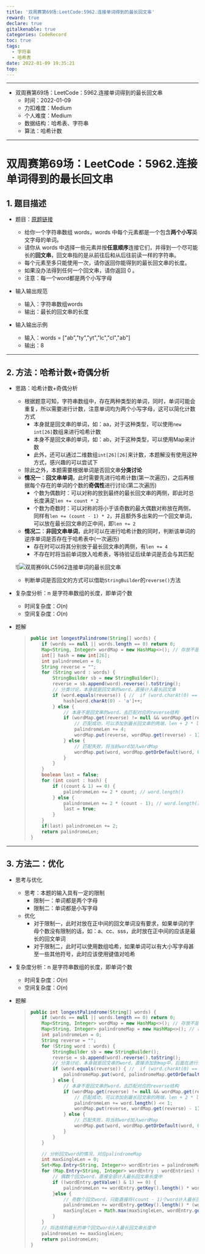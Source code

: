 ```yaml
---
title: '双周赛第69场:LeetCode:5962.连接单词得到的最长回文串'
reward: true
declare: true
gitalkenable: true
categories: CodeRecord
toc: true
tags:
  - 字符串
  - 哈希表
date: 2022-01-09 19:35:21
top:
---
```

---

* 双周赛第69场：LeetCode：5962.连接单词得到的最长回文串
  * 时间：2022-01-09
  * 力扣难度：Medium
  * 个人难度：Medium
  * 数据结构：哈希表、字符串
  * 算法：哈希计数


---

<!-- more -->

# 双周赛第69场：LeetCode：5962.连接单词得到的最长回文串

## 1. 题目描述

* 题目：[原题链接](https://leetcode-cn.com/problems/longest-palindrome-by-concatenating-two-letter-words/)

  * 给你一个字符串数组 words，words 中每个元素都是一个包含**两个小写**英文字母的单词。
  * 请你从 words 中选择一些元素并按**任意顺序**连接它们，并得到一个尽可能长的**回文串**，回文串指的是从前往后和从后往前读一样的字符串。
  * 每个元素至多只能使用一次，请你返回你能得到的最长回文串的长度。
  * 如果没办法得到任何一个回文串，请你返回 0 。
  * 注意：每一个word都是两个小写字母

* 输入输出规范

  * 输入：字符串数组words
  * 输出：最长的回文串的长度

* 输入输出示例

  * 输入：words = ["ab","ty","yt","lc","cl","ab"]
  * 输出：8
  

---

## 2. 方法：哈希计数+奇偶分析

* 思路：哈希计数+奇偶分析

  * 根据题意可知，字符串数组中，存在两种类型的单词，同时，单词可能会重复，所以需要进行计数，注意单词均为两个小写字母，这可以简化计数方式
    * 本身就是回文串的单词，如：aa，对于这种类型，可以使用`new int[26]`数组来进行哈希计数
    * 本身不是回文串的单词，如：ab，对于这种类型，可以使用Map来计数
    * 此外，还可以通过二维数组`int[26][26]`来计数，本题解没有使用这种方式，感兴趣的可以尝试下
  * 除此之外，本题需要根据单词是否回文串**分类讨论**
  * **情况一**：**回文串单词**，此时需要先进行哈希计数(第一次遍历)，之后再根据每个存在的单词的个数的**奇偶性**进行讨论(第二次遍历)
    * 个数为偶数时：可以对称的放到最终的最长回文串的两侧，即此时总长度满足`len += count * 2`
    * 个数为奇数时：可以对称的将小于该奇数的最大偶数对称放在两侧，同样有`len += (count - 1) * 2`，并且额外多出来的一个回文单词，可以放在最长回文串的正中间，即`len += 2`
  * **情况二**：**非回文串单词**，此时可以在进行哈希计数的同时，判断该单词的逆序单词是否存在于哈希表中(一次遍历)
    * 存在时可以将其分别放于最长回文串的两侧，有`len += 4`
    * 不存在时将当前单词放入哈希表，等待验证后续单词是否会与其匹配

  ![![双周赛69LC5962连接单词的最长回文串](https://gitee.com/chthollists/PicRepo/raw/master/CodeRecord/images-contest/%E5%8F%8C%E5%91%A8%E8%B5%9B69LC5962%E8%BF%9E%E6%8E%A5%E5%8D%95%E8%AF%8D%E7%9A%84%E6%9C%80%E9%95%BF%E5%9B%9E%E6%96%87%E4%B8%B2.png)

  * 判断单词是否回文的方式可以借助`StringBuilder`的`reverse()`方法

* 复杂度分析：n 是字符串数组的长度，即单词个数

  * 时间复杂度：$O(n)$
  * 空间复杂度：$O(n)$

* 题解

  > ```java
  > public int longestPalindrome(String[] words) {
  >     if (words == null || words.length == 0) return 0;
  >     Map<String, Integer> wordMap = new HashMap<>(); // 存放不是回文串的word
  >     int[] hash = new int[26];
  >     int palindromeLen = 0;
  >     String reverse = "";
  >     for (String word : words) {
  >         StringBuilder sb = new StringBuilder();
  >         reverse = sb.append(word).reverse().toString();
  >         // 分类讨论，本身就是回文串的word，直接计入最长回文串
  >         if (word.equals(reverse)) { //  if (word.charAt(0) == word.charAt(1))
  >             hash[word.charAt(0) - 'a']++;
  >         } else {
  >             // 本身不是回文串的word，去匹配对应的reverse结构
  >             if (wordMap.get(reverse) != null && wordMap.get(reverse) > 0) {
  >                 // 匹配成功，可以添加到最长回文串的两端，len + 2 * len(word)
  >                 palindromeLen += 4;
  >                 wordMap.put(reverse, wordMap.get(reverse) - 1);
  >             } else {
  >                 // 匹配失败，将当前word加入wordMap
  >                 wordMap.put(word, wordMap.getOrDefault(word, 0) + 1);
  >             }
  >         }
  >     }
  >     boolean last = false;
  >     for (int count : hash) {
  >         if ((count & 1) == 0) {
  >             palindromeLen += 2 * count; // word.length()
  >         } else {
  >             palindromeLen += 2 * (count - 1); // word.length()
  >             last = true;
  >         }
  >     }
  >     if(last) palindromeLen += 2;
  >     return palindromeLen;
  > }
  > ```

---

## 3. 方法二：优化

* 思考与优化

  * 思考：本题的输入具有一定的限制
    * 限制一：单词都是两个字母
    * 限制二：单词都是小写字母
  * 优化
    * 对于限制一，此时对放在正中间的回文单词没有要求，如果单词的字母个数没有限制的话，如：a、cc、sss，此时放在正中间的应该是最长的回文单词
    * 对于限制二，此时可以使用数组哈希，如果单词可以有大小写字母甚至一些其他符号，此时应该使用键值对哈希

* 复杂度分析：n 是字符串数组的长度，即单词个数

  * 时间复杂度：$O(n)$
  * 空间复杂度：$O(n)$

* 题解

  > ```java
  > public int longestPalindrome(String[] words) {
  >     if (words == null || words.length == 0) return 0;
  >     Map<String, Integer> wordMap = new HashMap<>(); // 存放不是回文串的word
  >     Map<String, Integer> palindromeMap = new HashMap<>(); // 存放是回文串的word
  >     int palindromeLen = 0;
  >     String reverse = "";
  >     for (String word : words) {
  >         StringBuilder sb = new StringBuilder();
  >         reverse = sb.append(word).reverse().toString();
  >         // 分类讨论，本身就是回文串的word，直接添加到map中，后面在进行分析
  >         if (word.equals(reverse)) { //  if (word.charAt(0) == word.charAt(1))
  >             palindromeMap.put(word, palindromeMap.getOrDefault(word, 0) + 1);
  >         } else {
  >             // 本身不是回文串的word，去匹配对应的reverse结构
  >             if (wordMap.get(reverse) != null && wordMap.get(reverse) > 0) {
  >                 // 匹配成功，可以添加到最长回文串的两端，len + 2 * len(word)
  >                 palindromeLen += word.length() << 1;
  >                 wordMap.put(reverse, wordMap.get(reverse) - 1);
  >             } else {
  >                 // 匹配失败，将当前word加入wordMap
  >                 wordMap.put(word, wordMap.getOrDefault(word, 0) + 1);
  >             }
  >         }
  >     }
  > 
  >     // 分析回文word的情况，对应palindromeMap
  >     int maxSingleLen = 0;
  >     Set<Map.Entry<String, Integer>> wordEntries = palindromeMap.entrySet();
  >     for (Map.Entry<String, Integer> wordEntry : wordEntries) {
  >         // 偶数个回文word，直接全部计入最长回文串长度中
  >         if ((wordEntry.getValue() & 1) == 0) {
  >             palindromeLen += wordEntry.getKey().length() * wordEntry.getValue();
  >         }else {
  >             // 奇数个回文word，只能直接将(count - 1)个word计入最长回文串长度中，最后一个与其他单独的word进行长度比较，选择最长的
  >             palindromeLen += wordEntry.getKey().length() * (wordEntry.getValue() - 1);
  >             maxSingleLen = Math.max(maxSingleLen, wordEntry.getKey().length());
  >         }
  >     }
  >     // 将选择的最长的单个回文word计入最长回文串长度中
  >     palindromeLen += maxSingleLen;
  >     return palindromeLen;
  > }
  > ```
